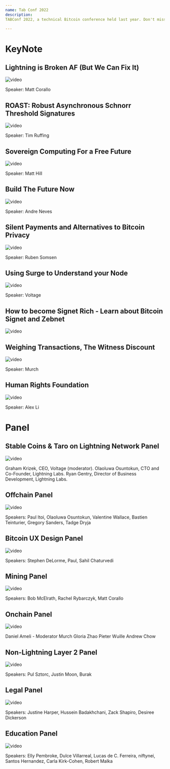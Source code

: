```yaml
---
name: Tab Conf 2022
description: 
TABConf 2022, a technical Bitcoin conference held last year. Don't miss TABConf 2023, happening from September 6-9 in Atlanta, Georgia! 

--- 
```

# KeyNote

## Lightning is Broken AF (But We Can Fix It)

![video](https://youtu.be/s9KMRWkcwtE?si=2_bo4pBQUf3tvOLf)

Speaker: Matt Corallo

## ROAST: Robust Asynchronous Schnorr Threshold Signatures

![video](https://youtu.be/f2soc95MWWY?si=y13wLMl_L_0npjHa)

Speaker: Tim Ruffing

##  Sovereign Computing For a Free Future

![video](https://youtu.be/_5Vv5YlVy9I?si=cvh2p54LeoLykhSQ)

Speaker: Matt Hill 

## Build The Future Now

![video](https://youtu.be/o2W4mdVSQ0k?si=J-QN4QMYcxruYJKt)

Speaker: Andre Neves

## Silent Payments and Alternatives to Bitcoin Privacy 

![video](https://youtu.be/YCMaqS-LhLc?si=mdjb_uZiNW8Y0ASo)

Speaker: Ruben Somsen

## Using Surge to Understand your Node

![video](https://youtu.be/hqRIg5fkFe4?si=Jnc1YDDLKnUzEVu6)

Speaker: Voltage

## How to become Signet Rich - Learn about Bitcoin Signet and Zebnet 

![video](https://youtu.be/CFsUpyrS51k?si=ZffMUlovKYiQqTRo)

## Weighing Transactions, The Witness Discount

![video](https://youtu.be/xmvxR0FTrVE?si=z5lWuVuQjaVnKnka)

Speaker: Murch

## Human Rights Foundation 

![video](https://youtu.be/OlW6ai-MAE4?si=qXvQwGUKqEZkUV1l)

Speaker: Alex Li

# Panel

## Stable Coins & Taro on Lightning Network Panel

![video](https://youtu.be/PNWK56SDzig?si=qNqPS9bkFpaU_o_g)

Graham Krizek, CEO, Voltage (moderator).
Olaoluwa Osuntokun, CTO and Co-Founder, Lightning Labs.
Ryan Gentry, Director of Business Development, Lightning Labs.

## Offchain Panel 

![video](https://youtu.be/r8WmMjzWhrU?si=ZCJIPraBgHIszSF_)

Speakers: Paul Itoi, Olaoluwa Osuntokun, Valentine Wallace, Bastien Teinturier, Gregory Sanders, Tadge Dryja

## Bitcoin UX Design Panel

![video](https://youtu.be/m5taAFJR-jA?si=22SE7y-qboqI7L9o)

Speakers: Stephen DeLorme, Paul, Sahil Chaturvedi

## Mining Panel

![video](https://youtu.be/7DfFlhAVg_I?si=pD5zXg4YxPhYoahN)

Speakers: Bob McElrath, Rachel Rybarczyk, Matt Corallo

## Onchain Panel 

![video](https://youtu.be/H-9-DyAuEWY?si=Ci0HIMbHclF1XBVT)

Daniel Ameli - Moderator
Murch
Gloria Zhao
Pieter Wuille
Andrew Chow

## Non-Lightning Layer 2 Panel

![video](https://youtu.be/8eCGlYw1OfM?si=hsiljW5MbhPCzrPB)

Speakers: Pul Sztorc, Justin Moon, Burak

## Legal Panel

![video](https://youtu.be/Z0wUUET_nic?si=3xxsUGHOdO1cF3oV)

Speakers: Justine Harper, Hussein Badakhchani, Zack Shapiro, Desiree Dickerson

## Education Panel 

![video](https://youtu.be/kGoxVVuzccw?si=RO3jKrXRBU9koItp)

Speakers: Elly Pembroke, Dulce Villarreal, Lucas de C. Ferreira, niftynei, Santos Hernandez, Carla Kirk-Cohen, Robert Malka